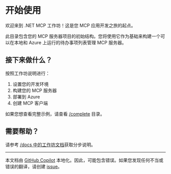 # 开始使用

欢迎来到 .NET MCP 工作坊！这是您 MCP 应用开发之旅的起点。

此目录包含您的 MCP 服务器项目的初始结构。您将使用它作为基础来构建一个可以在本地和 Azure 上运行的待办事项列表管理 MCP 服务器。

## 接下来做什么？

按照工作坊说明进行：

1. 设置您的开发环境
1. 构建您的 MCP 服务器
1. 部署到 Azure
1. 创建 MCP 客户端

如果您想查看完整示例，请查看 [/complete](../complete) 目录。

## 需要帮助？

请参考 [/docs 中的工作坊文档](../docs/)获取分步说明。

---

本文档由 [GitHub Copilot](https://docs.github.com/copilot/about-github-copilot/what-is-github-copilot) 本地化。因此，可能包含错误。如果您发现任何不当或错误的翻译，请创建 [issue](../../../../../issues)。